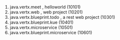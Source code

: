 1. java.vertx.meet , helloworld (10101)
2. java.vertx.web ,  web project (10201)
3. java.vertx.blueprint.todo , a rest web project (10301)
4. java.vertx.blueprint.kue (10401)
5. java.vertx.microservice (10501)
6. java.vertx.blueprint.microservice (10601)